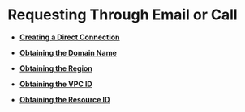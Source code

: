 # Requesting Through Email or Call<a name="en-us_topic_0093968703"></a>

-   **[Creating a Direct Connection](creating-a-direct-connection-0.md)**  

-   **[Obtaining the Domain Name](obtaining-the-domain-name.md)**  

-   **[Obtaining the Region](obtaining-the-region.md)**  

-   **[Obtaining the VPC ID](obtaining-the-vpc-id.md)**  

-   **[Obtaining the Resource ID](obtaining-the-resource-id.md)**  


